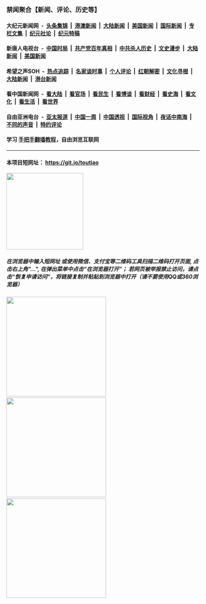 ### 禁闻聚合【新闻、评论、历史等】

#### 大纪元新闻网 &nbsp;-&nbsp; [头条集锦](indexes/E头条集锦.md?t=03061531) &nbsp;|&nbsp; [港澳新闻](indexes/E港澳新闻.md?t=03061531)  &nbsp;|&nbsp; [大陆新闻](indexes/E大陆新闻.md?t=03061531) &nbsp;|&nbsp; [美国新闻](indexes/E美国新闻.md?t=03061531) &nbsp;|&nbsp; [国际新闻](indexes/E国际新闻.md?t=03061531) &nbsp;|&nbsp; [专栏文集](indexes/E专栏文集.md?t=03061531) &nbsp;|&nbsp; [纪元社论](indexes/E纪元社论.md?t=03061531) &nbsp;|&nbsp; [纪元特稿](indexes/E纪元特稿.md?t=03061531) 

#### 新唐人电视台 &nbsp;-&nbsp; [中国时局](indexes/N中国时局.md?t=03061531) &nbsp;|&nbsp; [共产党百年真相](indexes/N共产党百年真相.md?t=03061531) &nbsp;|&nbsp; [中共杀人历史](indexes/N中共杀人历史.md?t=03061531) &nbsp;|&nbsp; [文史漫步](indexes/N文史漫步.md?t=03061531) &nbsp;|&nbsp; [大陆新闻](indexes/N大陆新闻.md?t=03061531) &nbsp;|&nbsp; [美国新闻](indexes/N美国新闻.md?t=03061531)

#### 希望之声SOH &nbsp;-&nbsp; [热点追踪](indexes/H热点追踪.md?t=03061531) &nbsp;|&nbsp; [名家谈时事](indexes/H名家谈时事.md?t=03061531) &nbsp;|&nbsp; [个人评论](indexes/H个人评论.md?t=03061531)  &nbsp;|&nbsp; [红朝解密](indexes/H红朝解密.md?t=03061531) &nbsp;|&nbsp; [文化寻根](indexes/H文化寻根.md?t=03061531) &nbsp;|&nbsp; [大陆新闻](indexes/H大陆新闻.md?t=03061531) &nbsp;|&nbsp; [港台新闻](indexes/H港台新闻.md?t=03061531)

#### 看中国新闻网 &nbsp;-&nbsp; [看大陆](indexes/S看大陆.md?t=03061531) &nbsp;|&nbsp; [看官场](indexes/S看官场.md?t=03061531) &nbsp;|&nbsp; [看民生](indexes/S看民生.md?t=03061531)  &nbsp;|&nbsp; [看博谈](indexes/S看博谈.md?t=03061531) &nbsp;|&nbsp; [看财经](indexes/S看财经.md?t=03061531) &nbsp;|&nbsp; [看史海](indexes/S看史海.md?t=03061531) &nbsp;|&nbsp; [看文化](indexes/S看文化.md?t=03061531) &nbsp;|&nbsp; [看生活](indexes/S看生活.md?t=03061531) &nbsp;|&nbsp; [看世界](indexes/S看世界.md?t=03061531)

#### 自由亚洲电台 &nbsp;-&nbsp; [亚太报道](indexes/R亚太报道.md?t=03061531) &nbsp;|&nbsp; [中国一周](indexes/R中国一周.md?t=03061531) &nbsp;|&nbsp; [中国透视](indexes/R中国透视.md?t=03061531)  &nbsp;|&nbsp; [国际视角](indexes/R国际视角.md?t=03061531) &nbsp;|&nbsp; [夜话中南海](indexes/R夜话中南海.md?t=03061531) &nbsp;|&nbsp; [不同的声音](indexes/R不同的声音.md?t=03061531) &nbsp;|&nbsp; [特约评论](indexes/R特约评论.md?t=03061531)

#### 学习 [手把手翻墙教程](https://github.com/gfw-breaker/guides/wiki)，自由浏览互联网

----

#### 本项目短网址： https://git.io/toutiao
<img src="https://raw.githubusercontent.com/gfw-breaker/banned-news/master/scripts/img/qr.png" width="200px"/>  

##### 在浏览器中输入短网址 或使用微信、支付宝等二维码工具扫描二维码打开页面, 点击右上角"...", 在弹出菜单中点击“在浏览器打开”； 若网页被举报禁止访问，请点击“恢复申请访问”，将链接复制并粘贴到浏览器中打开（请不要使用QQ或360浏览器）

<img src="https://raw.githubusercontent.com/gfw-breaker/banned-news/master/scripts/img/1.png" width="260px"/> &nbsp; <img src="https://raw.githubusercontent.com/gfw-breaker/banned-news/master/scripts/img/2.png" width="260px"/> &nbsp; <img src="https://raw.githubusercontent.com/gfw-breaker/banned-news/master/scripts/img/3.png" width="260px"/>
